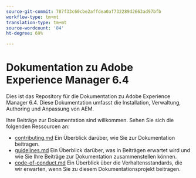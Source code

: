 ```yaml
---
source-git-commit: 787f33c60cbe2affdea0af732289d2663ad97bfb
workflow-type: tm+mt
translation-type: tm+mt
source-wordcount: '84'
ht-degree: 69%

---
```

# Dokumentation zu Adobe Experience Manager 6.4

Dies ist das Repository für die Dokumentation zu Adobe Experience Manager 6.4. Diese Dokumentation umfasst die Installation, Verwaltung, Authoring und Anpassung von AEM.

Ihre Beiträge zur Dokumentation sind willkommen. Sehen Sie sich die folgenden Ressourcen an:

* [contributing.md](contributing.md) Ein Überblick darüber, wie Sie zur Dokumentation beitragen.
* [guidelines.md](guidelines.md) Ein Überblick darüber, was in Beiträgen erwartet wird und wie Sie Ihre Beiträge zur Dokumentation zusammenstellen können.
* [code-of-conduct.md](code-of-conduct.md) Ein Überblick über die Verhaltensstandards, die wir erwarten, wenn Sie zu diesem Dokumentationsprojekt beitragen.
